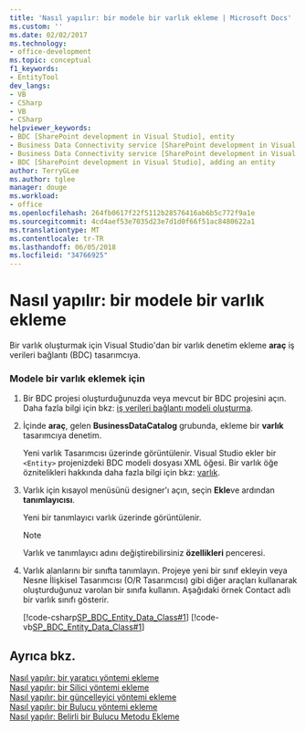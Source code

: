 ```yaml
---
title: 'Nasıl yapılır: bir modele bir varlık ekleme | Microsoft Docs'
ms.custom: ''
ms.date: 02/02/2017
ms.technology:
- office-development
ms.topic: conceptual
f1_keywords:
- EntityTool
dev_langs:
- VB
- CSharp
- VB
- CSharp
helpviewer_keywords:
- BDC [SharePoint development in Visual Studio], entity
- Business Data Connectivity service [SharePoint development in Visual Studio], adding an entity
- Business Data Connectivity service [SharePoint development in Visual Studio], entity
- BDC [SharePoint development in Visual Studio], adding an entity
author: TerryGLee
ms.author: tglee
manager: douge
ms.workload:
- office
ms.openlocfilehash: 264fb0617f22f5112b28576416ab6b5c772f9a1e
ms.sourcegitcommit: 4cd4aef53e7035d23e7d1d0f66f51ac8480622a1
ms.translationtype: MT
ms.contentlocale: tr-TR
ms.lasthandoff: 06/05/2018
ms.locfileid: "34766925"
---
```

# <a name="how-to-add-an-entity-to-a-model"></a>Nasıl yapılır: bir modele bir varlık ekleme
  Bir varlık oluşturmak için Visual Studio'dan bir varlık denetim ekleme **araç** iş verileri bağlantı (BDC) tasarımcıya.  
  
### <a name="to-add-an-entity-to-the-model"></a>Modele bir varlık eklemek için  
  
1.  Bir BDC projesi oluşturduğunuzda veya mevcut bir BDC projesini açın. Daha fazla bilgi için bkz: [iş verileri bağlantı modeli oluşturma](../sharepoint/creating-a-business-data-connectivity-model.md).  
  
2.  İçinde **araç**, gelen **BusinessDataCatalog** grubunda, ekleme bir **varlık** tasarımcıya denetim.  
  
     Yeni varlık Tasarımcısı üzerinde görüntülenir. Visual Studio ekler bir `<Entity>` projenizdeki BDC modeli dosyası XML öğesi. Bir varlık öğe öznitelikleri hakkında daha fazla bilgi için bkz: [varlık](http://go.microsoft.com/fwlink/?LinkId=169296).  
  
3.  Varlık için kısayol menüsünü designer'ı açın, seçin **Ekle**ve ardından **tanımlayıcısı**.  
  
     Yeni bir tanımlayıcı varlık üzerinde görüntülenir.  
  
    > [!NOTE]  
    >  Varlık ve tanımlayıcı adını değiştirebilirsiniz **özellikleri** penceresi.  
  
4.  Varlık alanlarını bir sınıfta tanımlayın. Projeye yeni bir sınıf ekleyin veya Nesne İlişkisel Tasarımcısı (O/R Tasarımcısı) gibi diğer araçları kullanarak oluşturduğunuz varolan bir sınıfa kullanın. Aşağıdaki örnek Contact adlı bir varlık sınıfı gösterir.  
  
     [!code-csharp[SP_BDC_Entity_Data_Class#1](../sharepoint/codesnippet/CSharp/sp_bdc_entity_data_class/bdcmodel1/contact.cs#1)]
     [!code-vb[SP_BDC_Entity_Data_Class#1](../sharepoint/codesnippet/VisualBasic/sp_bdc_entity_data_class/bdcmodel1/contact.vb#1)]  
  
## <a name="see-also"></a>Ayrıca bkz.
 [Nasıl yapılır: bir yaratıcı yöntemi ekleme](../sharepoint/how-to-add-a-creator-method.md)   
 [Nasıl yapılır: bir Silici yöntemi ekleme](../sharepoint/how-to-add-a-deleter-method.md)   
 [Nasıl yapılır: bir güncelleyici yöntemi ekleme](../sharepoint/how-to-add-an-updater-method.md)   
 [Nasıl yapılır: bir Bulucu yöntemi ekleme](../sharepoint/how-to-add-a-finder-method.md)   
 [Nasıl yapılır: Belirli bir Bulucu Metodu Ekleme](../sharepoint/how-to-add-a-specific-finder-method.md)  
  
 